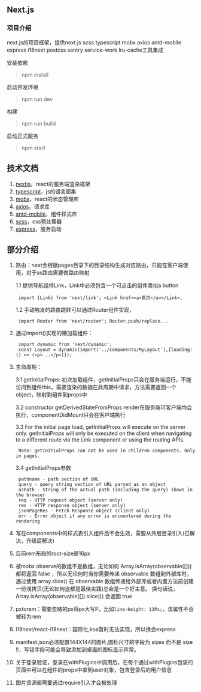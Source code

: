 ## Next.js

### 项目介绍

next.js的项目框架，提供next.js scss typescript mobx axios antd-mobile express i18next postcss sentry service-work lru-cache工具集成

安装依赖
> npm install

启动开发环境
> npm run dev

构建
> npm run build

启动正式服务
> npm start


## 技术文档

1. [nextjs](https://learnnextjs.com/)，react的服务端渲染框架
2. [typescript](https://www.tslang.cn/)，js的语言超集
3. [mobx](http://cn.mobx.js.org/)，react的状态管理库
4. [axios](https://www.kancloud.cn/yunye/axios/234845)，请求库
5. [antd-mobile](https://mobile.ant.design/index-cn)，组件样式库
6. [scss](https://www.sass.hk/)，css预处理器
7. [express](http://www.expressjs.com.cn/)，服务启动

## 部分介绍

1. 路由：next会根据pages目录下的目录结构生成对应路由，只能在客户端使用，对于as路由需要做路由映射

    1.1 提供导航组件Link，Link中必须包含一个可点击的组件类似a button
    
        import {Link} from 'next/link'; <Link href><a>首页</a></Link>,
    
    1.2 手动触发的路由跳转可以通过Router组件实现，
    
        import Router from 'next/router'; Router.push/replace...
2. 通过import()实现的懒加载组件：

        import dynamic from 'next/dynamic';
        const Layout = dynamic(import('../components/MyLayout'),{loading: () => (<p>...</p>)});

3. 生命周期：

    3.1 getInitialProps: 初次加载组件，getInitialProps只会在服务端运行，不能访问到组件this，需要渲染的数据在此周期中请求，方法需要返回一个object，映射到组件到props中
    
    3.2 constructor  getDerivedStateFromProps  render在服务端可客户端均会执行，componentDidMount只会在客户端执行
    
    3.3 For the initial page load, getInitialProps will execute on the server only. getInitialProps will only be executed on the client when navigating to a different route via the Link component or using the routing APIs.
        
        Note: getInitialProps can not be used in children components. Only in pages.
    
    3.4 getInitialProps参数
    
        pathname - path section of URL
        query - query string section of URL parsed as an object
        asPath - String of the actual path (including the query) shows in the browser
        req - HTTP request object (server only)
        res - HTTP response object (server only)
        jsonPageRes - Fetch Response object (client only)
        err - Error object if any error is encountered during the rendering
    
 4. 写在components中的样式表引入组件后不会生效，需要从外层目录引入(已解决，升级后解决)
 
 5. 目前rem布局的root-size是16px
 
 6. 被mobx observe的数组不是数组，无论如何 Array.isArray(observable([])) 都将返回 false ，所以无论何时当你需要传递 observable 数组到外部库时，通过使用 array.slice() 在 observable 数组传递给外部库或者内置方法前创建一份浅拷贝(无论如何这都是最佳实践)总会是一个好主意。 换句话说，Array.isArray(observable([]).slice()) 会返回 true
 
 7. pxtorem：需要忽略的px将px大写P，比如`line-height: 13Px;`，该属性不会被转为rem
 
 8. i18next/react-i18next：国际化,koa暂时无法实现，所以换会express
 
 9. manifest.json必须配置144X144的图片,图标尺寸的字段为 sizes 而不是 size !!，写错字段可能会导致添加到桌面的图标显示异常。
 
 10. 关于登录验证，登录在withPlugins中调用后，在每个通过withPlugins包装的页面中可以在组件的props中拿到user对象，包含登录后的用户信息
 
 11. 图片资源都需要通过require引入才会被处理
